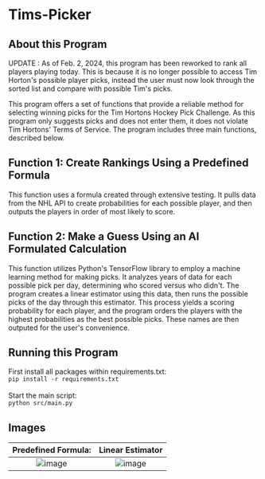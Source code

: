 # Tims-Picker
## About this Program

UPDATE : As of Feb. 2, 2024, this program has been reworked to rank all players playing today. This is because it is no longer possible to access Tim Horton's possible player picks, instead the user must now look through the sorted list and compare with possible Tim's picks.<br>

This program offers a set of functions that provide a reliable method for selecting winning picks for the Tim Hortons Hockey Pick Challenge. As this program only suggests picks and does not enter them, it does not violate Tim Hortons' Terms of Service. The program includes three main functions, described below.

## Function 1: Create Rankings Using a Predefined Formula

This function uses a formula created through extensive testing. It pulls data from the NHL API to create probabilities for each possible player, and then outputs the players in order of most likely to score.

## Function 2: Make a Guess Using an AI Formulated Calculation

This function utilizes Python's TensorFlow library to employ a machine learning method for making picks. It analyzes years of data for each possible pick per day, determining who scored versus who didn't. The program creates a linear estimator using this data, then runs the possible picks of the day through this estimator. This process yields a scoring probability for each player, and the program orders the players with the highest probabilities as the best possible picks. These names are then outputed for the user's convenience.

## Running this Program

First install all packages within requirements.txt:<br/>
```pip install -r requirements.txt```<br/><br/>
Start the main script:<br/>
```python src/main.py```

## Images
Predefined Formula:        |  Linear Estimator
:-------------------------:|:-------------------------:
![image](https://github.com/proby-8/tims-picker/assets/109328434/7d7d8ace-0a5d-4f16-887b-9086ea36baea)  |  ![image](https://github.com/proby-8/tims-picker/assets/109328434/92117d39-6450-40ee-be60-8d12da7bee04)



